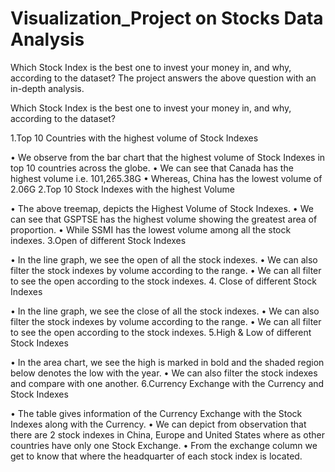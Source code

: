 # Visualization_Project on Stocks Data Analysis
Which Stock Index is the best one to invest your money in, and why, according to the dataset?
The project answers the above question with an in-depth analysis.

Which Stock Index is the best one to invest your money in, and why, according to the dataset?

1.Top 10 Countries with the highest volume of Stock Indexes
 
•	We observe from the bar chart that the highest volume of Stock Indexes in top 10 countries across the globe. 
•	We can see that Canada has the highest volume i.e. 101,265.38G
•	Whereas, China has the lowest volume of 2.06G
2.Top 10 Stock Indexes with the highest Volume
 
•	The above treemap, depicts the Highest Volume of Stock Indexes. 
•	We can see that GSPTSE has the highest volume showing the greatest area of proportion.
•	While SSMI has the lowest volume among all the stock indexes.
3.Open of different Stock Indexes
 
•	In the line graph, we see the open of all the stock indexes.
•	We can also filter the stock indexes by volume according to the range.
•	We can all filter to see the open according to the stock indexes. 
4. Close of different Stock Indexes
 
•	In the line graph, we see the close of all the stock indexes.
•	We can also filter the stock indexes by volume according to the range.
•	We can all filter to see the open according to the stock indexes. 
5.High & Low of different Stock Indexes
 
•	In the area chart, we see the high is marked in bold and the shaded region below denotes the low with the year.
•	We can also filter the stock indexes and compare with one another.
6.Currency Exchange with the Currency and Stock Indexes
 
•	The table gives information of the Currency Exchange with the Stock Indexes along with the Currency.
•	We can depict from observation that there are 2 stock indexes in China, Europe and United States where as other countries have only one Stock Exchange.
•	From the exchange column we get to know that where the headquarter of each stock index is located.


